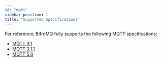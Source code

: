 ```yaml
---
id: "mqtt"
sidebar_position: 1
title: "Supported Specifications"
---
```


For reference, BifroMQ fully supports the following MQTT specifications:

* [MQTT 3.1](https://public.dhe.ibm.com/software/dw/webservices/ws-mqtt/mqtt-v3r1.html)
* [MQTT 3.1.1](http://docs.oasis-open.org/mqtt/mqtt/v3.1.1/os/mqtt-v3.1.1-os.html)
* [MQTT 5.0](https://docs.oasis-open.org/mqtt/mqtt/v5.0/os/mqtt-v5.0-os.html) 